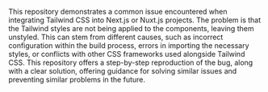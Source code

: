 This repository demonstrates a common issue encountered when integrating Tailwind CSS into Next.js or Nuxt.js projects. The problem is that the Tailwind styles are not being applied to the components, leaving them unstyled. This can stem from different causes, such as incorrect configuration within the build process, errors in importing the necessary styles, or conflicts with other CSS frameworks used alongside Tailwind CSS. This repository offers a step-by-step reproduction of the bug, along with a clear solution, offering guidance for solving similar issues and preventing similar problems in the future.